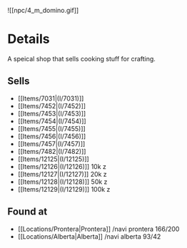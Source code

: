 ![[npc/4_m_domino.gif]]
# Details
A speical shop that sells cooking stuff for crafting.

## Sells
+ [[Items/7031|(I/7031)]]
+ [[Items/7452|(I/7452)]]
+ [[Items/7453|(I/7453)]]
+ [[Items/7454|(I/7454)]]
+ [[Items/7455|(I/7455)]]
+ [[Items/7456|(I/7456)]]
+ [[Items/7457|(I/7457)]]
+ [[Items/7482|(I/7482)]]
+ [[Items/12125|(I/12125)]]
+ [[Items/12126|(I/12126)]] 10k z
+ [[Items/12127|(I/12127)]] 20k z
+ [[Items/12128|(I/12128)]] 50k z
+ [[Items/12129|(I/12129)]] 100k z

## Found at
+ [[Locations/Prontera|Prontera]] /navi prontera 166/200
+ [[Locations/Alberta|Alberta]] /navi alberta 93/42


